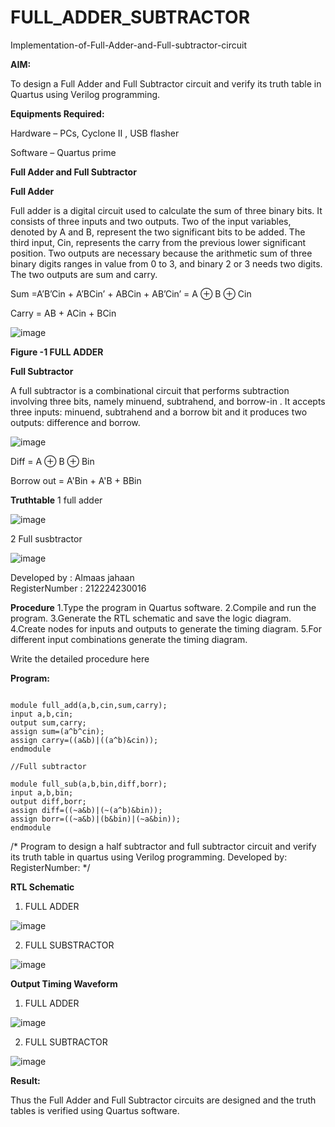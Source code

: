 # FULL_ADDER_SUBTRACTOR

Implementation-of-Full-Adder-and-Full-subtractor-circuit

**AIM:**

To design a Full Adder and Full Subtractor circuit and verify its truth table in Quartus using Verilog programming.

**Equipments Required:**

Hardware – PCs, Cyclone II , USB flasher

Software – Quartus prime

**Full Adder and Full Subtractor**

**Full Adder**

Full adder is a digital circuit used to calculate the sum of three binary bits. It consists of three inputs and two outputs. Two of the input variables, denoted by A and B, represent the two significant bits to be added. The third input, Cin, represents the carry from the previous lower significant position. Two outputs are necessary because the arithmetic sum of three binary digits ranges in value from 0 to 3, and binary 2 or 3 needs two digits. The two outputs are sum and carry.

Sum =A’B’Cin + A’BCin’ + ABCin + AB’Cin’ = A ⊕ B ⊕ Cin 

Carry = AB + ACin + BCin

![image](https://github.com/naavaneetha/FULL_ADDER_SUBTRACTOR/assets/154305477/0f30ba51-5ffb-4198-845f-18e054f675e7)

**Figure -1 FULL ADDER**

**Full Subtractor**

A full subtractor is a combinational circuit that performs subtraction involving three bits, namely minuend, subtrahend, and borrow-in . It accepts three inputs: minuend, subtrahend and a borrow bit and it produces two outputs: difference and borrow.

![image](https://github.com/naavaneetha/FULL_ADDER_SUBTRACTOR/assets/154305477/02b24f51-ab51-4304-9ad6-7b81ffc1ead5)

Diff = A ⊕ B ⊕ Bin 

Borrow out = A'Bin + A'B + BBin

**Truthtable**
1 full adder

![image](https://github.com/user-attachments/assets/a08a2863-e8eb-45ea-aa74-0fb70cbcb2c2)

2 Full susbtractor

![image](https://github.com/user-attachments/assets/4a8c982e-958d-4608-9f78-5b84344369f6)

Developed by   : Almaas jahaan  
RegisterNumber : 212224230016



**Procedure**
1.Type the program in Quartus software.
2.Compile and run the program.
3.Generate the RTL schematic and save the logic diagram.
4.Create nodes for inputs and outputs to generate the timing diagram.
5.For different input combinations generate the timing diagram.

Write the detailed procedure here

**Program:**
```//Full adder

module full_add(a,b,cin,sum,carry);
input a,b,cin;
output sum,carry;
assign sum=(a^b^cin);
assign carry=((a&b)|((a^b)&cin));
endmodule
```

```
//Full subtractor

module full_sub(a,b,bin,diff,borr);
input a,b,bin;
output diff,borr;
assign diff=((~a&b)|(~(a^b)&bin));
assign borr=((~a&b)|(b&bin)|(~a&bin));
endmodule
```

/* Program to design a half subtractor and full subtractor circuit and verify its truth table in quartus using Verilog programming. Developed by: RegisterNumber:
*/

**RTL Schematic**
1. FULL ADDER

![image](https://github.com/user-attachments/assets/715fd21c-6aa9-4f74-9e88-70224323c579)

2. FULL SUBSTRACTOR

![image](https://github.com/user-attachments/assets/91de6630-e9df-417a-ae26-759bd28f0200)


**Output Timing Waveform**

1. FULL ADDER

![image](https://github.com/user-attachments/assets/c735d513-d6d6-4f70-b2ed-97d5cb0ae49a)

2. FULL SUBTRACTOR

![image](https://github.com/user-attachments/assets/48694781-6b17-4907-99c7-1781cb068cb7)



**Result:**

Thus the Full Adder and Full Subtractor circuits are designed and the truth tables is verified using Quartus software.



